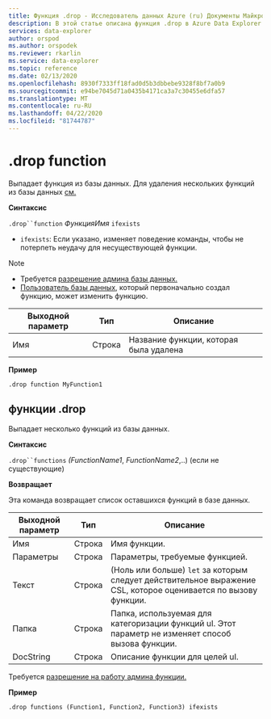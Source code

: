 ```yaml
---
title: Функция .drop - Исследователь данных Azure (ru) Документы Майкрософт
description: В этой статье описана функция .drop в Azure Data Explorer.
services: data-explorer
author: orspod
ms.author: orspodek
ms.reviewer: rkarlin
ms.service: data-explorer
ms.topic: reference
ms.date: 02/13/2020
ms.openlocfilehash: 8930f7333ff18fad0d5b3dbbebe9328f8bf7a0b9
ms.sourcegitcommit: e94be7045d71a0435b4171ca3a7c30455e6dfa57
ms.translationtype: MT
ms.contentlocale: ru-RU
ms.lasthandoff: 04/22/2020
ms.locfileid: "81744787"
---
```

# <a name="drop-function"></a>.drop function

Выпадает функция из базы данных.
Для удаления нескольких функций из базы данных [см.](#drop-functions)

**Синтаксис**

`.drop``function` *ФункцияИмя* `ifexists`

* `ifexists`: Если указано, изменяет поведение команды, чтобы не потерпеть неудачу для несуществующей функции.

> [!NOTE]
> * Требуется [разрешение админа базы данных.](../management/access-control/role-based-authorization.md)
> * [Пользователь базы данных,](../management/access-control/role-based-authorization.md) который первоначально создал функцию, может изменить функцию.  
    
|Выходной параметр |Тип |Описание
|---|---|--- 
|Имя  |Строка |Название функции, которая была удалена
 
**Пример** 

```kusto
.drop function MyFunction1
```

## <a name="drop-functions"></a>функции .drop

Выпадает несколько функций из базы данных.

**Синтаксис**

`.drop``functions` *(FunctionName1*, *FunctionName2*,..) (если не существующие)

**Возвращает**

Эта команда возвращает список оставшихся функций в базе данных.

|Выходной параметр |Тип |Описание
|---|---|--- 
|Имя  |Строка |Имя функции. 
|Параметры  |Строка |Параметры, требуемые функцией.
|Текст  |Строка |(Ноль или больше) `let` за которым следует действительное выражение CSL, которое оценивается по вызову функции.
|Папка|Строка|Папка, используемая для категоризации функций uI. Этот параметр не изменяет способ вызова функции.
|DocString|Строка|Описание функции для целей uI.

Требуется [разрешение на работу админа функции.](../management/access-control/role-based-authorization.md)

**Пример** 
 
```kusto
.drop functions (Function1, Function2, Function3) ifexists
```
